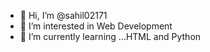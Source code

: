 - 👋 Hi, I’m @sahil02171
- 👀 I’m interested in Web Development
- 🌱 I’m currently learning ...HTML and Python

<!---
sahil02171/sahil02171 is a ✨ special ✨ repository because its `README.md` (this file) appears on your GitHub profile.
You can click the Preview link to take a look at your changes.
--->

